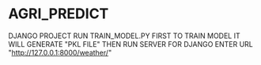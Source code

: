 # AGRI_PREDICT
DJANGO PROJECT 
RUN TRAIN_MODEL.PY FIRST TO TRAIN MODEL 
IT WILL GENERATE "PKL FILE"
THEN RUN SERVER FOR DJANGO
ENTER URL "http://127.0.0.1:8000/weather/"
